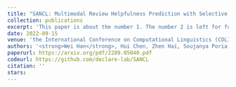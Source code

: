 ```yaml
---
title: "SANCL: Multimodal Review Helpfulness Prediction with Selective Attention and Natural Contrastive Learning "
collection: publications
excerpt: 'This paper is about the number 1. The number 2 is left for future work.'
date: 2022-09-15
venue: 'the International Conference on Computational Linguistics (COLING)'
authors: '<strong>Wei Han</strong>, Hui Chen, Zhen Hai, Soujanya Poria, Lidong Bing'
paperurl: https://arxiv.org/pdf/2209.05040.pdf
codeurl: https://github.com/declare-lab/SANCL
citation: ''
stars: 
---
```

